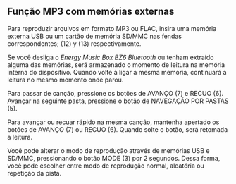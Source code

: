 ## Função MP3 com memórias externas

Para reproduzir arquivos em formato MP3 ou FLAC, insira uma memória externa USB ou um cartão de memória SD/MMC nas fendas correspondentes; (12) y (13) respectivamente.

Se você desliga o *Energy Music Box BZ6 Bluetooth* ou tenham extraído alguma das memórias, será armazenado o momento de leitura na memória interna do dispositivo. Quando volte à ligar a mesma memória, continuará a leitura no mesmo momento onde parou.

Para passar de canção, pressione os botões de AVANÇO (7) e RECUO (6). Avançar na seguinte pasta, pressione o botão de NAVEGAÇÃO POR PASTAS (5).

Para avançar ou recuar rápido na mesma canção, mantenha apertado os botões de AVANÇO (7) ou RECUO (6). Quando solte o botão, será retomada a leitura.

Você pode alterar o modo de reprodução através de memórias USB e SD/MMC, pressionando o botão MODE (3) por 2 segundos. Dessa forma, você pode escolher entre modo de reprodução normal, aleatória ou repetição da pista.
